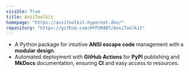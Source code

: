 ```yaml
---
visible: True
title: AnsiToolkit
homepage: "https://ansitoolkit.hyperoot.dev/"
repository: "https://github.com/HYP3R00T/AnsiToolkit"
---
```


- A Python package for intuitive **ANSI escape code** management with a **modular design**.
- Automated deployment with **GitHub Actions** for **PyPI** publishing and **MkDocs** documentation, ensuring **CI** and easy access to resources.
